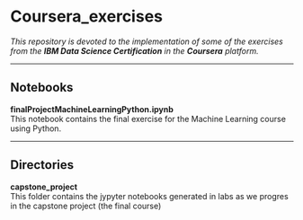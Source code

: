 # Coursera_exercises

*This repository is devoted to the implementation of some of the exercises from the **IBM Data Science Certification** in the **Coursera** platform.*

____

## Notebooks

**finalProjectMachineLearningPython.ipynb**</br>
This notebook contains the final exercise for the Machine Learning course using Python.

____

## Directories

**capstone_project**  
This folder contains the jypyter notebooks generated in labs as we progres in the capstone project (the final course)
